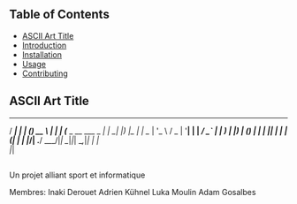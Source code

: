 ## Table of Contents

- [ASCII Art Title](#ascii-art-title)
- [Introduction](#introduction)
- [Installation](#installation)
- [Usage](#usage)
- [Contributing](#contributing)

## ASCII Art Title
   _____                  _   _ _____      _ 
  / ____|                | | (_)  __ \    | |
 | (___  _ __   ___  _ __| |_ _| |__) |_ _| |
  \___ \| '_ \ / _ \| '__| __| |  ___/ _` | |
  ____) | |_) | (_) | |  | |_| | |  | (_| | |
 |_____/| .__/ \___/|_|   \__|_|_|   \__,_|_|
        | |                                  
        |_|                                  
##

Un projet alliant sport et informatique

Membres:
Inaki Derouet
Adrien Kühnel
Luka Moulin
Adam Gosalbes
